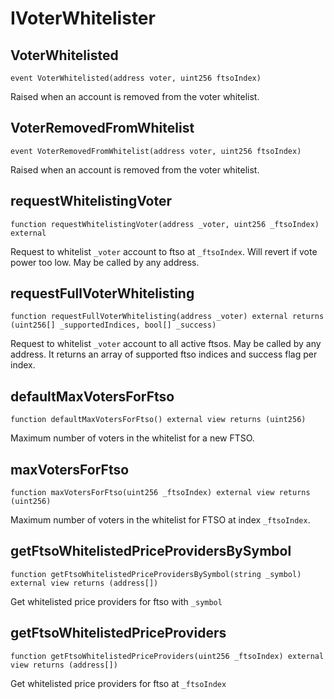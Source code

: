 # IVoterWhitelister

## VoterWhitelisted

```solidity
event VoterWhitelisted(address voter, uint256 ftsoIndex)
```

Raised when an account is removed from the voter whitelist.

## VoterRemovedFromWhitelist

```solidity
event VoterRemovedFromWhitelist(address voter, uint256 ftsoIndex)
```

Raised when an account is removed from the voter whitelist.

## requestWhitelistingVoter

```solidity
function requestWhitelistingVoter(address _voter, uint256 _ftsoIndex) external
```

Request to whitelist `_voter` account to ftso at `_ftsoIndex`. Will revert if vote power too low.
May be called by any address.

## requestFullVoterWhitelisting

```solidity
function requestFullVoterWhitelisting(address _voter) external returns (uint256[] _supportedIndices, bool[] _success)
```

Request to whitelist `_voter` account to all active ftsos.
May be called by any address.
It returns an array of supported ftso indices and success flag per index.

## defaultMaxVotersForFtso

```solidity
function defaultMaxVotersForFtso() external view returns (uint256)
```

Maximum number of voters in the whitelist for a new FTSO.

## maxVotersForFtso

```solidity
function maxVotersForFtso(uint256 _ftsoIndex) external view returns (uint256)
```

Maximum number of voters in the whitelist for FTSO at index `_ftsoIndex`.

## getFtsoWhitelistedPriceProvidersBySymbol

```solidity
function getFtsoWhitelistedPriceProvidersBySymbol(string _symbol) external view returns (address[])
```

Get whitelisted price providers for ftso with `_symbol`

## getFtsoWhitelistedPriceProviders

```solidity
function getFtsoWhitelistedPriceProviders(uint256 _ftsoIndex) external view returns (address[])
```

Get whitelisted price providers for ftso at `_ftsoIndex`

